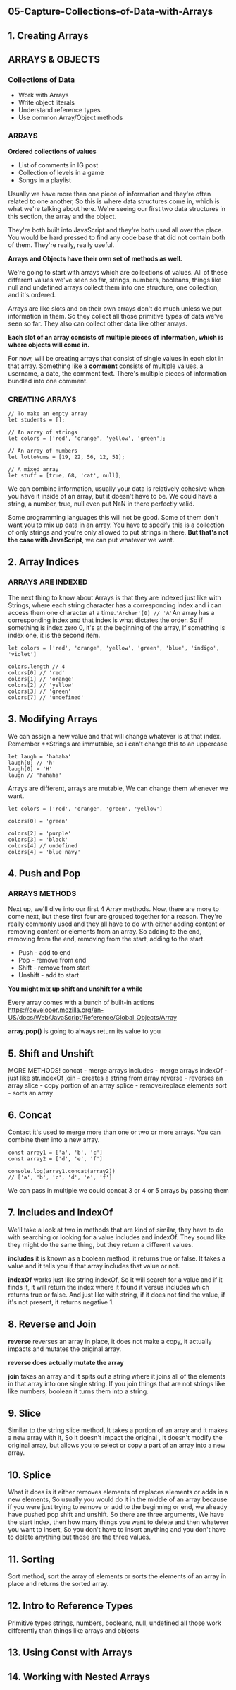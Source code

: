 ## 05-Capture-Collections-of-Data-with-Arrays

## 1. Creating Arrays

## ARRAYS & OBJECTS

###  Collections of Data

- Work with Arrays
- Write object literals
- Understand reference types
- Use common Array/Object methods

### ARRAYS
**Ordered collections of values**
- List of comments in IG post
- Collection of levels in a game
- Songs in a playlist

Usually we have more than one piece of information and they're often related to one another, So this is where data structures come in, which is what we're talking about here. We're seeing our first two data structures in this section, the array and the object.

They're both built into JavaScript and they're both used all over the place. You would be hard pressed to find any code base that did not contain both of them. They're really, really useful.

**Arrays and Objects have their own set of methods as well.**

We're going to start with arrays which are collections of values. All of these different values we've seen so far, strings, numbers, booleans, things like null and undefined arrays collect them into one structure, one collection, and it's ordered.

Arrays are like slots and on their own arrays don't do much unless we put information in them. So they collect all those primitive types of data we've seen so far. They also can collect other data like other arrays.

**Each slot of an array consists of multiple pieces of information, which is where objects will come in.**

For now, will be creating arrays that consist of single values in each slot in that array. Something like a **comment** consists of multiple values, a username, a date, the comment text. There's multiple pieces of information bundled into one comment.


### CREATING ARRAYS
```
// To make an empty array
let students = [];

// An array of strings
let colors = ['red', 'orange', 'yellow', 'green'];

// An array of numbers
let lottoNums = [19, 22, 56, 12, 51];

// A mixed array
let stuff = [true, 68, 'cat', null];
```

We can combine information, usually your data is relatively cohesive when you have it inside of an array, but it doesn't have to be. We could have a string, a number, true, null even put NaN in there perfectly valid.

Some programming languages this will not be good. Some of them don't want you to mix up data in an array. You have to specify this is a collection of only strings and you're only allowed to put strings in there. **But that's not the case with JavaScript**, we can put whatever we want.

## 2. Array Indices

### ARRAYS ARE INDEXED

The next thing to know about Arrays is that they are indexed just like with Strings, where each string character has a corresponding index and i can access them one character at a time.`'Archer'[0] // 'A'`An array has a corresponding index and that index is what dictates the order. So if something is index zero 0, it's at the beginning of the array, If something is index one, it is the second item.

```
let colors = ['red', 'orange', 'yellow', 'green', 'blue', 'indigo', 'violet']

colors.length // 4
colors[0] // 'red'
colors[1] // 'orange'
colors[2] // 'yellow'
colors[3] // 'green'
colors[7] // 'undefined'
```

## 3. Modifying Arrays

We can assign a new value and that will change whatever is at that index. Remember **Strings are immutable, so i can't change this to an uppercase 
```
let laugh = 'hahaha'
laugh[0] // 'h'
laugh[0] = 'H'
laugn // 'hahaha'
```
Arrays are different, arrays are mutable, We can change them whenever we want.

```
let colors = ['red', 'orange', 'green', 'yellow']

colors[0] = 'green'

colors[2] = 'purple'
colors[3] = 'black'
colors[4] // undefined
colors[4] = 'blue navy'
``` 
## 4. Push and Pop

### ARRAYS METHODS

Next up, we'll dive into our first 4 Array methods. Now, there are more to come next, but these first four are grouped together for a reason. They're really commonly used and they all have to do with either adding content or removing content or elements from an array. So adding to the end, removing from the end, removing from the start, adding to the start.

- Push - add to end
- Pop - remove from end
- Shift - remove from start
- Unshift - add to start

**You might mix up shift and unshift for a while**

Every array comes with a bunch of built-in actions https://developer.mozilla.org/en-US/docs/Web/JavaScript/Reference/Global_Objects/Array

**array.pop()** is going to always return its value to you

## 5. Shift and Unshift

MORE METHODS!
concat - merge arrays
includes - merge arrays
indexOf - just like str.indexOf
join - creates a string from array
reverse - reverses an array
slice - copy portion of an array
splice - remove/replace elements
sort - sorts an array

## 6. Concat

Contact it's used to merge more than one or two or more arrays. You can combine them into a new array.

```
const array1 = ['a', 'b', 'c']
const array2 = ['d', 'e', 'f']

console.log(array1.concat(array2))
// ['a', 'b', 'c', 'd', 'e', 'f']
```

We can pass in multiple we could concat 3 or 4 or 5 arrays by passing them 

## 7. Includes and IndexOf

We'll take a look at two in methods that are kind of similar, they have to do with searching or looking for a value includes and indexOf. They sound like they might do the same thing, but they return a different values.

**includes** it is known as a boolean method, it returns true or false. It takes a value and it tells you if that array includes that value or not.

**indexOf** works just like string.indexOf, So it will search for a value and if it finds it, it will return the index where it found it versus includes which returns true or false. And just like with string, if it does not find the value, if it's not present, it returns negative 1.

## 8. Reverse and Join

**reverse** reverses an array in place, it does not make a copy, it actually impacts and mutates the original array.

**reverse does actually mutate the array**

**join** takes an array and it spits out a string where it joins all of the elements in that array into one single string. If you join things that are not strings like like numbers, boolean it turns them into a string.

## 9. Slice

Similar to the string slice method, It takes a portion of an array and it makes a new array with it, So it doesn't impact the original , It doesn't modify the original array, but allows you to select or copy a part of an array into a new array.

## 10. Splice

What it does is it either removes elements of replaces elements or adds in a new elements, So usually you would do it in the middle of an array because if you were just trying to remove or add to the beginning or end, we already have pushed pop shift and unshift. So there are three arguments, We have the start index, then how many things you want to delete and then whatever you want to insert, So you don't have to insert anything and you don't have to delete anything but those are the three values.

## 11. Sorting

Sort method, sort the array of elements or sorts the elements of an array in place and returns the sorted array.

## 12. Intro to Reference Types

Primitive types strings, numbers, booleans, null, undefined all those work differently than things like arrays and objects

## 13. Using Const with Arrays

## 14. Working with Nested Arrays